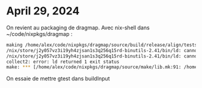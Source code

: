 # April 29, 2024

On revient au packaging de dragmap. Avec nix-shell dans ~/code/nixpkgs/dragmap :

```sh
making /home/alex/code/nixpkgs/dragmap/source/build/release/align/tests/unit/CigarGtest
/nix/store/j2y057vz3i19yh4zjsan1s3q256q15rd-binutils-2.41/bin/ld: cannot find -lgtest_main: No such file or directory
/nix/store/j2y057vz3i19yh4zjsan1s3q256q15rd-binutils-2.41/bin/ld: cannot find -lgtest: No such file or directory
collect2: error: ld returned 1 exit status
make: *** [/home/alex/code/nixpkgs/dragmap/source/make/lib.mk:91: /home/alex/code/nixpkgs/dragmap/source/build/release/align/tests/unit/CigarGtest] Error 1
```
On essaie de mettre gtest dans buildInput

